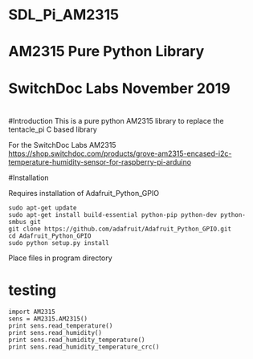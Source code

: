 #
# SDL_Pi_AM2315
#
# AM2315 Pure Python Library
# SwitchDoc Labs November 2019
#
#

#Introduction
This is a pure python AM2315 library to replace the tentacle_pi C based library

For the SwitchDoc Labs AM2315
https://shop.switchdoc.com/products/grove-am2315-encased-i2c-temperature-humidity-sensor-for-raspberry-pi-arduino

#Installation

Requires installation of Adafruit_Python_GPIO

```
sudo apt-get update
sudo apt-get install build-essential python-pip python-dev python-smbus git
git clone https://github.com/adafruit/Adafruit_Python_GPIO.git
cd Adafruit_Python_GPIO
sudo python setup.py install
```


Place files in program directory

# testing

```
import AM2315 
sens = AM2315.AM2315()
print sens.read_temperature()
print sens.read_humidity()
print sens.read_humidity_temperature()
print sens.read_humidity_temperature_crc()
```
